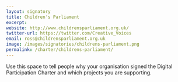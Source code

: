 ```yaml
---
layout: signatory
title: Children's Parliament
excerpt: 
website: http://www.childrensparliament.org.uk/
twitter-url: https://twitter.com/Creative_Voices
email: ross@childrensparliament.org.uk
image: /images/signatories/childrens-parliament.png
permalink: /charter/childrens-parliament/
---
```


Use this space to tell people why your organisation signed the Digital Participation Charter and which projects you are supporting.